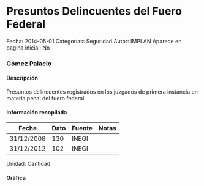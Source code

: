 Presuntos Delincuentes del Fuero Federal
=====

Fecha: 2014-05-01
Categorías: Seguridad
Autor: IMPLAN
Aparece en pagina inicial: No

### Gómez Palacio

#### Descripción

Presuntos delincuentes registrados en los juzgados de primera instancia en materia penal del fuero federal

<!-- break -->

#### Información recopilada

<table class="table table-hover table-bordered matriz">
  <thead>
    <tr><th>Fecha</th><th>Dato</th><th>Fuente</th><th>Notas</th></tr>
  </thead>
  <tbody>
    <tr><td class="centrado">31/12/2008</td><td class="derecha">130</td><td>INEGI</td><td></td></tr>
    <tr><td class="centrado">31/12/2012</td><td class="derecha">102</td><td>INEGI</td><td></td></tr>
  </tbody>
</table>

Unidad: Cantidad.

#### Gráfica

<div id="Morrisgvfbqqcl" class="grafica"></div>
  <script>
  new Morris.Line({
    element: 'Morrisgvfbqqcl',
    data: [
      { fecha: '2008-12-31', dato: 130 },
      { fecha: '2012-12-31', dato: 102 }
    ],
    xkey: 'fecha',
    ykeys: ['dato'],
    labels: ['Dato'],
    lineColors: ['#FF5B02'],
    xLabelFormat: function(d) {
      return d.getDate()+'/'+(d.getMonth()+1)+'/'+d.getFullYear();
    },
    dateFormat: function (ts) {
      var d = new Date(ts);
      return d.getDate() + '/' + (d.getMonth() + 1) + '/' + d.getFullYear();
    }
  });
  </script>
